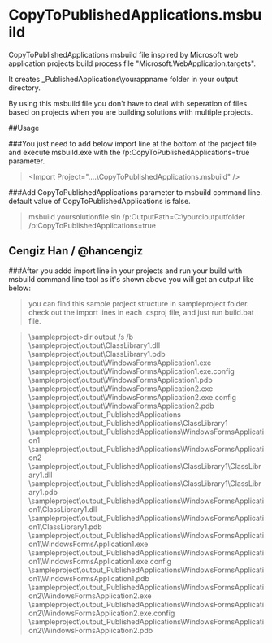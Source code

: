 CopyToPublishedApplications.msbuild
===================================

CopyToPublishedApplications msbuild file inspired by Microsoft web application projects build process file "Microsoft.WebApplication.targets".

It creates _PublishedApplications\yourappname folder in your output directory. 

By using this msbuild file you don't have to deal with seperation of files based on projects when you are building solutions with multiple projects.

##Usage

###You just need to add below import line at the bottom of the project file and execute msbuild.exe with the /p:CopyToPublishedApplications=true parameter.

>&lt;Import Project="..\..\CopyToPublishedApplications.msbuild" /&gt;

###Add CopyToPublishedApplications parameter to msbuild command line. default value of CopyToPublishedApplications is false.

>msbuild yoursolutionfile.sln /p:OutputPath=C:\yourcioutputfolder /p:CopyToPublishedApplications=true

Cengiz Han / @hancengiz
-----------------------

###After you addd import line in your projects and run your build with msbuild command line tool as it's shown above you will get an output like below:

>you can find this sample project structure in sampleproject folder. check out the import lines in each .csproj file, and just run build.bat file.

>\sampleproject>dir output /s /b
>\sampleproject\output\ClassLibrary1.dll
>\sampleproject\output\ClassLibrary1.pdb
>\sampleproject\output\WindowsFormsApplication1.exe
>\sampleproject\output\WindowsFormsApplication1.exe.config
>\sampleproject\output\WindowsFormsApplication1.pdb
>\sampleproject\output\WindowsFormsApplication2.exe
>\sampleproject\output\WindowsFormsApplication2.exe.config
>\sampleproject\output\WindowsFormsApplication2.pdb
>\sampleproject\output\_PublishedApplications
>\sampleproject\output\_PublishedApplications\ClassLibrary1
>\sampleproject\output\_PublishedApplications\WindowsFormsApplication1
>\sampleproject\output\_PublishedApplications\WindowsFormsApplication2
>\sampleproject\output\_PublishedApplications\ClassLibrary1\ClassLibrary1.dll
>\sampleproject\output\_PublishedApplications\ClassLibrary1\ClassLibrary1.pdb
>\sampleproject\output\_PublishedApplications\WindowsFormsApplication1\ClassLibrary1.dll
>\sampleproject\output\_PublishedApplications\WindowsFormsApplication1\ClassLibrary1.pdb
>\sampleproject\output\_PublishedApplications\WindowsFormsApplication1\WindowsFormsApplication1.exe
>\sampleproject\output\_PublishedApplications\WindowsFormsApplication1\WindowsFormsApplication1.exe.config
>\sampleproject\output\_PublishedApplications\WindowsFormsApplication1\WindowsFormsApplication1.pdb
>\sampleproject\output\_PublishedApplications\WindowsFormsApplication2\WindowsFormsApplication2.exe
>\sampleproject\output\_PublishedApplications\WindowsFormsApplication2\WindowsFormsApplication2.exe.config
>\sampleproject\output\_PublishedApplications\WindowsFormsApplication2\WindowsFormsApplication2.pdb